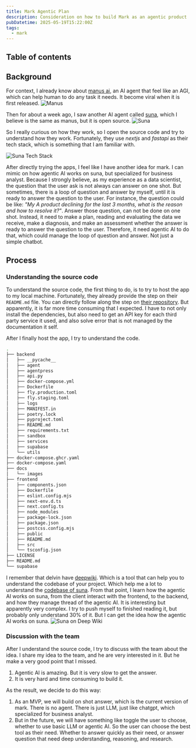 ```yaml
---
title: Mark Agentic Plan
description: Consideration on how to build Mark as an agentic product
pubDatetime: 2025-05-19T15:22:00Z
tags:
  - mark
---
```


## Table of contents

## Background

For context, I already know about [manus ai](https://manus.im/), an AI agent that feel like an AGI, which can help human to do any task it needs. It become viral when it is first released.
![Manus](/images/blog-assets/Pasted%20image%2020250519082021.png)

Then for about a week ago, I saw another AI agent called [suna](https://www.suna.so/), which I believe is the same as manus, but it is open source.
![Suna](/images/blog-assets/Pasted%20image%2020250519082449.png)

So I really curious on how they work, so I open the source code and try to understand how they work. Fortunately, they use _nextjs_ and _fastapi_ as their tech stack, which is something that I am familiar with.

![Suna Tech Stack](/images/blog-assets/Pasted%20image%2020250519082426.png)

After directly trying the apps, I feel like I have another idea for mark. I can mimic on how agentic AI works on suna, but specialized for business analyst. Because I strongly believe, as my experience as a data scientist, the question that the user ask is not always can answer on one shot. But sometimes, there is a loop of question and answer by myself, until it is ready to answer the question to the user. For instance, the question could be like: _"My A product declining for the last 3 months, what is the reason and how to resolve it?"_. Answer those question, can not be done on one shot. Instead, it need to make a plan, reading and evaluating the data we receive, make a diagnosis, and make an assessment whether the answer is ready to answer the question to the user. Therefore, it need agentic AI to do that, which could manage the loop of question and answer. Not just a simple chatbot.

## Process

### Understanding the source code

To understand the source code, the first thing to do, is to try to host the app to my local machine. Fortunately, they already provide the step on their `README.md` file. You can directly follow along the step on [their repository](https://github.com/kortix-ai/suna). But apparently, it is far more time consuming that I expected. I have to not only install the dependencies, but also need to get an API key for each third party service it used, and also solve error that is not managed by the documentation it self.

After I finally host the app, I try to understand the code.

```bash
.
├── backend
│   ├── __pycache__
│   ├── agent
│   ├── agentpress
│   ├── api.py
│   ├── docker-compose.yml
│   ├── Dockerfile
│   ├── fly.production.toml
│   ├── fly.staging.toml
│   ├── logs
│   ├── MANIFEST.in
│   ├── poetry.lock
│   ├── pyproject.toml
│   ├── README.md
│   ├── requirements.txt
│   ├── sandbox
│   ├── services
│   ├── supabase
│   └── utils
├── docker-compose.ghcr.yaml
├── docker-compose.yaml
├── docs
│   └── images
├── frontend
│   ├── components.json
│   ├── Dockerfile
│   ├── eslint.config.mjs
│   ├── next-env.d.ts
│   ├── next.config.ts
│   ├── node_modules
│   ├── package-lock.json
│   ├── package.json
│   ├── postcss.config.mjs
│   ├── public
│   ├── README.md
│   ├── src
│   └── tsconfig.json
├── LICENSE
├── README.md
└── supabase
```

I remember that delvin have [deepwiki](https://docs.devin.ai/work-with-devin/deepwiki). Which is a tool that can help you to understand the codebase of your project. Which help me a lot to understand the [codebase of suna](https://deepwiki.com/kortix-ai/suna). From that point, I learn how the agentic AI works on suna, from the client interact with the frontend, to the backend, and how they manage thread of the agentic AI. It is interesting but apparently very complex. I try to push myself to finished reading it, but probably only understand 30% of it. But I can get the idea how the agentic AI works on suna.
![Suna on Deep Wiki](/images/blog-assets/Pasted%20image%2020250519082556.png)

### Discussion with the team

After I understand the source code, I try to discuss with the team about the idea. I share my idea to the team, and he are very interested in it. But he make a very good point that I missed.

1. Agentic AI is amazing. But it is very slow to get the answer.
2. It is very hard and time consuming to build it.

As the result, we decide to do this way:

1. As an MVP, we will build on shot answer, which is the current version of mark. There is no agent. There is just LLM, just like chatgpt, which specialized for business analyst.
2. But in the future, we will have something like toggle the user to choose, whether to use basic LLM or agentic AI. So the user can choose the best tool as their need. Whether to answer quickly as their need, or answer question that need deep understanding, reasoning, and research.
